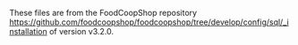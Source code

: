 These files are from the FoodCoopShop repository https://github.com/foodcoopshop/foodcoopshop/tree/develop/config/sql/_installation of version v3.2.0.
